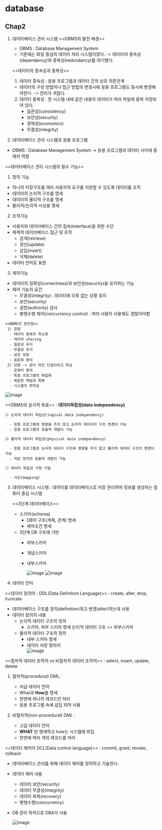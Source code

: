 # database

<h2>Chap2</h2>

1. 데이터베이스 관리 시스템
   <<DBMS의 발전 배경>>
   - DBMS : Database Management System 
   - 기존에는 화일 중심의 데이터 처리 시스템이었다.
     -> 데이터의 종속성(dependency)와 중복성(redundancy)를 야기했다.

   <<데이터의 종속성과 중복성>>
   1) 데이터 종속성 : 응용 프로그램과 데이터 간의 상호 의존관계
   - 데이터의 구성 방법이나 접근 방법의 변경시에 응용 프로그램도 동시에 변경해야한다.
     -> 관리가 귀찮다.
   2) 데이터 중복성 : 한 시스템 내에 같은 내용의 데이터가 여러 파일에 중복 저장되어 있다.
      - 일관성(consistency)
      - 보안성(security)
      - 경제성(economics)
      - 무결성(integrity)

  2. 데이터베이스 관리 시스템과 응용 프로그램
   - DBMS : Database Management System
   -> 응용 프로그램과 데이터 사이에 중재자 역할

  <<데이터베이스 관리 시스템의 필수 기능>>
  1) 정의 기능
   - 하나의 저장구조를 여러 사용자의 요구를 지원할 수 있도록 데이터를 조직
   - 데이터의 논리적 구조를 명세
   - 데이터의 물리적 구조를 명세
   - 물리적/논리적 사상을 명세

  2) 조작기능
   - 사용자와 데이터베이스 간의 접속(interface)을 위한 수단
   - 체계적 데이터베이스 접근 및 조작
     - 검색(retrieve)
     - 갱신(update)
     - 삽입(insert)
     - 삭제(delete)
   - 데이터 언어로 표현
  
  3) 제어기능
   - 데이터의 정확성(correctness)과 보안성(security)을 유지하는 기능
   - 제어 기능의 요건
     - 무결성(integrity) : 데이터에 오류 없는 상황 유지
     - 보안(security)
     - 권한(authority) 검사
     - 병행수행 제어(concurrency control) : 여러 사람이 사용해도 괜찮아야함

    <<DBMS의 장단점>>
     1) 장점
      - 데이터 중복의 최소화
      - 데이터 sharing
      - 일관성 유지
      - 무결성 유지
      - 보안 보장
      - 표준화 용이
     2) 단점 -> 굳이 따진 단점이라고 하심
      - 운영비 증대
      - 특정 프로그램의 복잡화
      - 복잡한 백업과 회복
      - 시스템의 취약성

![image](https://github.com/pointmina/database/assets/68779817/037bcf98-8702-4f12-8df7-241c186e02ac)

  <<DBMS의 궁극적 목표>> : **데이터독립성(data independency)**
  
    ⓐ 논리적 데이터 독립성(logical data independency)
      
      - 응용 프로그램에 영향을 주지 않고 논리적 데이터의 구조 변경이 가능
      - 응용 프로그램의 효율적 개발이 가능
      
    ⓑ 물리적 데이터 독립성(physical data independency)
 
      - 응용 프로그램과 논리적 데이터 구조에 영향을 주지 않고 물리적 데이터 구조의 변경이 가능
      - 저장 장치의 효율적 개발이 가능
    
    ⓒ 데이터 독립성 구현 기법
      
      - 사상(mapping)

3. 데이터베이스 시스템 : 데이터를 데이터베이스로 저장 관리하여 정보를 생성하는 컴퓨터 중심 시스템

   <<3단계 데이터베이스>>
   - 스키마(schema)
     - DB의 구조(개체, 관계) 명세
     - 제약조건 명세
   - 3단계 DB 구조에 기반
     - 외부스키마
     - 개념스키마
     - 내부스키마
    
       ![image](https://github.com/pointmina/database/assets/68779817/edad4efe-2d0e-480b-87fb-04b974db3938)
       ![image](https://github.com/pointmina/database/assets/68779817/8f07cf47-bc69-4eb2-be93-885ee646c798)

4. 데이터 언어

<<데이터 정의어 : DDL(Data Definition Language)>> : create, alter, drop, truncate
- 데이터베이스 구조를 정의(definition)하고 변경(alter)하는데 사용
- 데이터 정의의 내용
   - 논리적 데이터 구조의 정의
      - 스키마, 외부 스키마 명세     논리적 데이터 구조 => 외부스키마
   - 물리적 데이터 구조의 정의
      - 내부 스키마 명세
      - 데이터 저장 정의어  
   ![image](https://github.com/pointmina/database/assets/68779817/a55e0304-907d-49e1-ac63-88bb4f60d2c6)

<<절차적 데이터 조작어 vs 비절차적 데이터 조작어>> : select, insert, update, delete
1) 절차적(procedural) DML:
   - 저급 데이터 언어
   - What과 **How**를 명세
   - 한번에 하나의 레코드만 처리
   - 응용 프로그램 속에 삽입 되어 사용

2) 비절차적(non-procedural) DML :
   - 고급 데이터 언어
   - **WHAT** 만 명세하고 how는 시스템에 위임
   - 한번에 여러 개의 레코드를 처리
  
<<데이터 제어어 DCL(Data control language)>> : commit, grant, revoke, rollback
  - 데이터베이스 관리를 위해 데이터 제어를 정의하고 기술한다.
  - 데이터 제어 내용
     - 데이터 보안(security)
     - 데이터 무결성(integrity)
     - 데이터 회복(recovery)
     - 병행수행(concurrency)
  - DB 관리 목적으로 DBA가 사용 
   
    ![image](https://github.com/pointmina/database/assets/68779817/3267835a-2c93-42ef-987f-b16e8bb8e714)
























         
